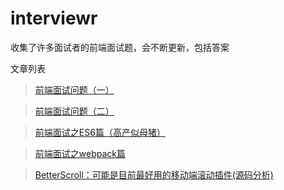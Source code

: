 # interviewr
收集了许多面试者的前端面试题，会不断更新，包括答案

文章列表
> [前端面试问题（一）](https://github.com/skychenbo/interviewr/issues/1)

> [前端面试问题（二）](https://github.com/skychenbo/interviewr/issues/2)

> [前端面试之ES6篇（高产似母猪）](https://github.com/skychenbo/interviewr/issues/3)

> [前端面试之webpack篇](https://github.com/skychenbo/interviewr/issues/4)

> [BetterScroll：可能是目前最好用的移动端滚动插件(源码分析)](https://github.com/skychenbo/Blog/issues/6)

